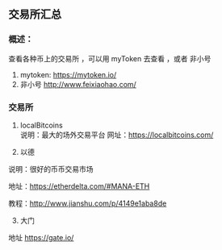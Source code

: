 ## 交易所汇总

### 概述：
查看各种币上的交易所  ，可以用 myToken  去查看 ，或者 非小号 

1. mytoken:  https://mytoken.io/  
2. 非小号 http://www.feixiaohao.com/

### 交易所

1. localBitcoins  
  说明：最大的场外交易平台
  网址：https://localbitcoins.com/


2. 以德 

 说明：很好的币币交易市场
   
 地址：https://etherdelta.com/#MANA-ETH
   
 教程：http://www.jianshu.com/p/4149e1aba8de
 
3. 大门

地址  https://gate.io/
